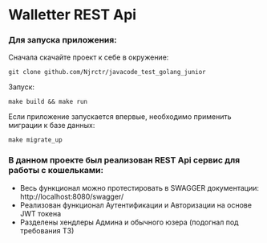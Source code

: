 #                               **Walletter REST Api**

### Для запуска приложения:
Сначала скачайте проект к себе в окружение:
```
git clone github.com/Njrctr/javacode_test_golang_junior
```
Запуск:
```
make build && make run
```

Если приложение запускается впервые, необходимо применить миграции к базе данных:

```
make migrate_up
```

### В данном проекте был реализован REST Api сервис для работы с кошельками:
* Весь функционал можно протестировать в SWAGGER документации: http://localhost:8080/swagger/
* Реализован функционал Аутентификации и Авторизации на основе JWT токена
* Разделены хендлеры Админа и обычного юзера (подогнал под требования ТЗ)